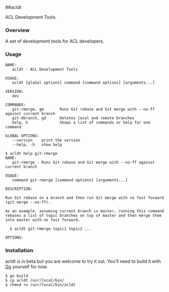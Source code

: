 ##acldt

ACL Development Tools.

### Overview

A set of development tools for ACL developers.

### Usage

```plain
NAME:
   acldt - ACL Development Tools

USAGE:
   acldt [global options] command [command options] [arguments...]

VERSION:
   dev

COMMANDS:
   git-rmerge, gm       Runs Git rebase and Git merge with --no-ff
against current branch
   git-dbranch, gd      Deletes local and remote branches
   help, h              Shows a list of commands or help for one command

GLOBAL OPTIONS:
   --version    print the version
   --help, -h   show help
```

```plain
$ acldt help git-rmerge
NAME:
   git-rmerge - Runs Git rebase and Git merge with --no-ff against
current branch

USAGE:
   command git-rmerge [command options] [arguments...]

DESCRIPTION:

Run Git rebase on a branch and then run Git merge with no fast forward
(git merge --no-ff).

As an example, assuming current branch is master, running this command
rebases a list of topic branches on top of master and then merge them
into master with no fast forward.

  $ acldt git-rmerge topic1 topic2 ...

OPTIONS:

```

### Installation

acldt is in beta but you are welcome to try it out. You'll need to
build it with [Go](http://code.google.com/p/go/) yourself for now.

```plain
$ go build
$ cp acldt /usr/local/bin/
$ chmod +x /usr/local/bin/acldt
```
